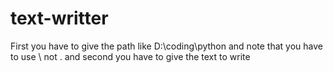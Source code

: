 # text-writter
First you have to give the path like D:\\coding\\python and note that you have to use \\ not \. and second you have to give the text to write

